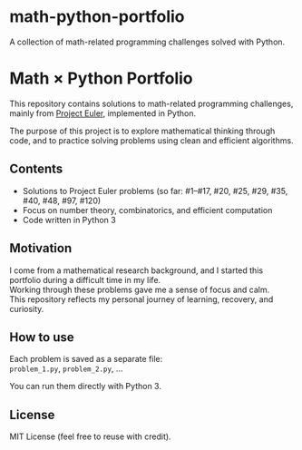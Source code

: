 # math-python-portfolio
A collection of math-related programming challenges solved with Python.
# Math × Python Portfolio

This repository contains solutions to math-related programming challenges, mainly from [Project Euler](https://projecteuler.net/), implemented in Python.

The purpose of this project is to explore mathematical thinking through code, and to practice solving problems using clean and efficient algorithms.

## Contents

- Solutions to Project Euler problems (so far: #1–#17, #20, #25, #29, #35, #40, #48, #97, #120)
- Focus on number theory, combinatorics, and efficient computation
- Code written in Python 3

## Motivation

I come from a mathematical research background, and I started this portfolio during a difficult time in my life.  
Working through these problems gave me a sense of focus and calm.  
This repository reflects my personal journey of learning, recovery, and curiosity.

## How to use

Each problem is saved as a separate file:  
`problem_1.py`, `problem_2.py`, ...

You can run them directly with Python 3.

## License

MIT License (feel free to reuse with credit).
